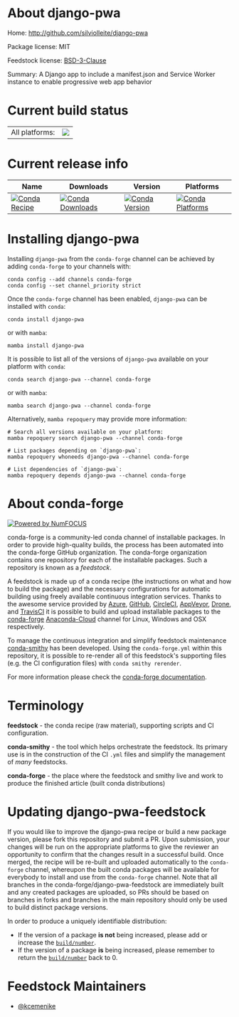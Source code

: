 About django-pwa
================

Home: http://github.com/silviolleite/django-pwa

Package license: MIT

Feedstock license: [BSD-3-Clause](https://github.com/conda-forge/django-pwa-feedstock/blob/main/LICENSE.txt)

Summary: A Django app to include a manifest.json and Service Worker instance to enable progressive web app behavior

Current build status
====================


<table><tr><td>All platforms:</td>
    <td>
      <a href="https://dev.azure.com/conda-forge/feedstock-builds/_build/latest?definitionId=11954&branchName=main">
        <img src="https://dev.azure.com/conda-forge/feedstock-builds/_apis/build/status/django-pwa-feedstock?branchName=main">
      </a>
    </td>
  </tr>
</table>

Current release info
====================

| Name | Downloads | Version | Platforms |
| --- | --- | --- | --- |
| [![Conda Recipe](https://img.shields.io/badge/recipe-django--pwa-green.svg)](https://anaconda.org/conda-forge/django-pwa) | [![Conda Downloads](https://img.shields.io/conda/dn/conda-forge/django-pwa.svg)](https://anaconda.org/conda-forge/django-pwa) | [![Conda Version](https://img.shields.io/conda/vn/conda-forge/django-pwa.svg)](https://anaconda.org/conda-forge/django-pwa) | [![Conda Platforms](https://img.shields.io/conda/pn/conda-forge/django-pwa.svg)](https://anaconda.org/conda-forge/django-pwa) |

Installing django-pwa
=====================

Installing `django-pwa` from the `conda-forge` channel can be achieved by adding `conda-forge` to your channels with:

```
conda config --add channels conda-forge
conda config --set channel_priority strict
```

Once the `conda-forge` channel has been enabled, `django-pwa` can be installed with `conda`:

```
conda install django-pwa
```

or with `mamba`:

```
mamba install django-pwa
```

It is possible to list all of the versions of `django-pwa` available on your platform with `conda`:

```
conda search django-pwa --channel conda-forge
```

or with `mamba`:

```
mamba search django-pwa --channel conda-forge
```

Alternatively, `mamba repoquery` may provide more information:

```
# Search all versions available on your platform:
mamba repoquery search django-pwa --channel conda-forge

# List packages depending on `django-pwa`:
mamba repoquery whoneeds django-pwa --channel conda-forge

# List dependencies of `django-pwa`:
mamba repoquery depends django-pwa --channel conda-forge
```


About conda-forge
=================

[![Powered by
NumFOCUS](https://img.shields.io/badge/powered%20by-NumFOCUS-orange.svg?style=flat&colorA=E1523D&colorB=007D8A)](https://numfocus.org)

conda-forge is a community-led conda channel of installable packages.
In order to provide high-quality builds, the process has been automated into the
conda-forge GitHub organization. The conda-forge organization contains one repository
for each of the installable packages. Such a repository is known as a *feedstock*.

A feedstock is made up of a conda recipe (the instructions on what and how to build
the package) and the necessary configurations for automatic building using freely
available continuous integration services. Thanks to the awesome service provided by
[Azure](https://azure.microsoft.com/en-us/services/devops/), [GitHub](https://github.com/),
[CircleCI](https://circleci.com/), [AppVeyor](https://www.appveyor.com/),
[Drone](https://cloud.drone.io/welcome), and [TravisCI](https://travis-ci.com/)
it is possible to build and upload installable packages to the
[conda-forge](https://anaconda.org/conda-forge) [Anaconda-Cloud](https://anaconda.org/)
channel for Linux, Windows and OSX respectively.

To manage the continuous integration and simplify feedstock maintenance
[conda-smithy](https://github.com/conda-forge/conda-smithy) has been developed.
Using the ``conda-forge.yml`` within this repository, it is possible to re-render all of
this feedstock's supporting files (e.g. the CI configuration files) with ``conda smithy rerender``.

For more information please check the [conda-forge documentation](https://conda-forge.org/docs/).

Terminology
===========

**feedstock** - the conda recipe (raw material), supporting scripts and CI configuration.

**conda-smithy** - the tool which helps orchestrate the feedstock.
                   Its primary use is in the construction of the CI ``.yml`` files
                   and simplify the management of *many* feedstocks.

**conda-forge** - the place where the feedstock and smithy live and work to
                  produce the finished article (built conda distributions)


Updating django-pwa-feedstock
=============================

If you would like to improve the django-pwa recipe or build a new
package version, please fork this repository and submit a PR. Upon submission,
your changes will be run on the appropriate platforms to give the reviewer an
opportunity to confirm that the changes result in a successful build. Once
merged, the recipe will be re-built and uploaded automatically to the
`conda-forge` channel, whereupon the built conda packages will be available for
everybody to install and use from the `conda-forge` channel.
Note that all branches in the conda-forge/django-pwa-feedstock are
immediately built and any created packages are uploaded, so PRs should be based
on branches in forks and branches in the main repository should only be used to
build distinct package versions.

In order to produce a uniquely identifiable distribution:
 * If the version of a package **is not** being increased, please add or increase
   the [``build/number``](https://docs.conda.io/projects/conda-build/en/latest/resources/define-metadata.html#build-number-and-string).
 * If the version of a package **is** being increased, please remember to return
   the [``build/number``](https://docs.conda.io/projects/conda-build/en/latest/resources/define-metadata.html#build-number-and-string)
   back to 0.

Feedstock Maintainers
=====================

* [@kcemenike](https://github.com/kcemenike/)

